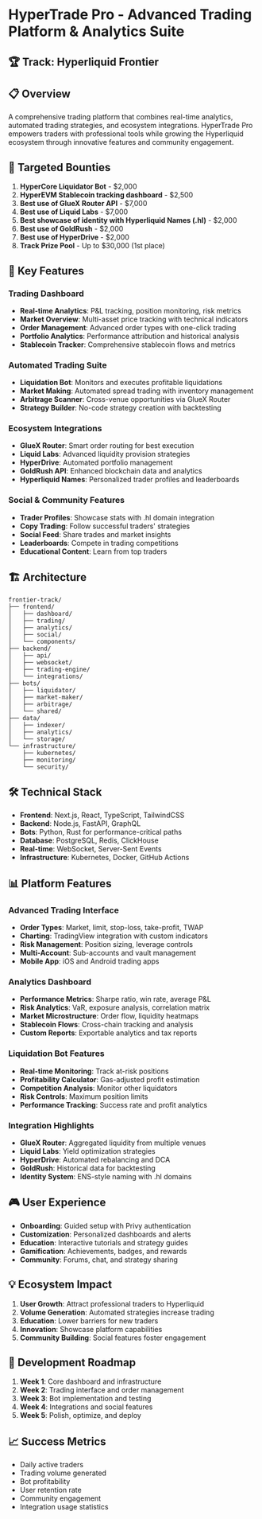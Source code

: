 # HyperTrade Pro - Advanced Trading Platform & Analytics Suite

## 🏆 Track: Hyperliquid Frontier

## 📋 Overview
A comprehensive trading platform that combines real-time analytics, automated trading strategies, and ecosystem integrations. HyperTrade Pro empowers traders with professional tools while growing the Hyperliquid ecosystem through innovative features and community engagement.

## 🎯 Targeted Bounties
1. **HyperCore Liquidator Bot** - $2,000
2. **HyperEVM Stablecoin tracking dashboard** - $2,500
3. **Best use of GlueX Router API** - $7,000
4. **Best use of Liquid Labs** - $7,000
5. **Best showcase of identity with Hyperliquid Names (.hl)** - $2,000
6. **Best use of GoldRush** - $2,000
7. **Best use of HyperDrive** - $2,000
8. **Track Prize Pool** - Up to $30,000 (1st place)

## 🚀 Key Features

### Trading Dashboard
- **Real-time Analytics**: P&L tracking, position monitoring, risk metrics
- **Market Overview**: Multi-asset price tracking with technical indicators
- **Order Management**: Advanced order types with one-click trading
- **Portfolio Analytics**: Performance attribution and historical analysis
- **Stablecoin Tracker**: Comprehensive stablecoin flows and metrics

### Automated Trading Suite
- **Liquidation Bot**: Monitors and executes profitable liquidations
- **Market Making**: Automated spread trading with inventory management
- **Arbitrage Scanner**: Cross-venue opportunities via GlueX Router
- **Strategy Builder**: No-code strategy creation with backtesting

### Ecosystem Integrations
- **GlueX Router**: Smart order routing for best execution
- **Liquid Labs**: Advanced liquidity provision strategies
- **HyperDrive**: Automated portfolio management
- **GoldRush API**: Enhanced blockchain data and analytics
- **Hyperliquid Names**: Personalized trader profiles and leaderboards

### Social & Community Features
- **Trader Profiles**: Showcase stats with .hl domain integration
- **Copy Trading**: Follow successful traders' strategies
- **Social Feed**: Share trades and market insights
- **Leaderboards**: Compete in trading competitions
- **Educational Content**: Learn from top traders

## 🏗️ Architecture
```
frontier-track/
├── frontend/
│   ├── dashboard/
│   ├── trading/
│   ├── analytics/
│   ├── social/
│   └── components/
├── backend/
│   ├── api/
│   ├── websocket/
│   ├── trading-engine/
│   └── integrations/
├── bots/
│   ├── liquidator/
│   ├── market-maker/
│   ├── arbitrage/
│   └── shared/
├── data/
│   ├── indexer/
│   ├── analytics/
│   └── storage/
└── infrastructure/
    ├── kubernetes/
    ├── monitoring/
    └── security/
```

## 🛠️ Technical Stack
- **Frontend**: Next.js, React, TypeScript, TailwindCSS
- **Backend**: Node.js, FastAPI, GraphQL
- **Bots**: Python, Rust for performance-critical paths
- **Database**: PostgreSQL, Redis, ClickHouse
- **Real-time**: WebSocket, Server-Sent Events
- **Infrastructure**: Kubernetes, Docker, GitHub Actions

## 📊 Platform Features

### Advanced Trading Interface
- **Order Types**: Market, limit, stop-loss, take-profit, TWAP
- **Charting**: TradingView integration with custom indicators
- **Risk Management**: Position sizing, leverage controls
- **Multi-Account**: Sub-accounts and vault management
- **Mobile App**: iOS and Android trading apps

### Analytics Dashboard
- **Performance Metrics**: Sharpe ratio, win rate, average P&L
- **Risk Analytics**: VaR, exposure analysis, correlation matrix
- **Market Microstructure**: Order flow, liquidity heatmaps
- **Stablecoin Flows**: Cross-chain tracking and analysis
- **Custom Reports**: Exportable analytics and tax reports

### Liquidation Bot Features
- **Real-time Monitoring**: Track at-risk positions
- **Profitability Calculator**: Gas-adjusted profit estimation
- **Competition Analysis**: Monitor other liquidators
- **Risk Controls**: Maximum position limits
- **Performance Tracking**: Success rate and profit analytics

### Integration Highlights
- **GlueX Router**: Aggregated liquidity from multiple venues
- **Liquid Labs**: Yield optimization strategies
- **HyperDrive**: Automated rebalancing and DCA
- **GoldRush**: Historical data for backtesting
- **Identity System**: ENS-style naming with .hl domains

## 🎮 User Experience
- **Onboarding**: Guided setup with Privy authentication
- **Customization**: Personalized dashboards and alerts
- **Education**: Interactive tutorials and strategy guides
- **Gamification**: Achievements, badges, and rewards
- **Community**: Forums, chat, and strategy sharing

## 💡 Ecosystem Impact
1. **User Growth**: Attract professional traders to Hyperliquid
2. **Volume Generation**: Automated strategies increase trading
3. **Education**: Lower barriers for new traders
4. **Innovation**: Showcase platform capabilities
5. **Community Building**: Social features foster engagement

## 🚦 Development Roadmap
1. **Week 1**: Core dashboard and infrastructure
2. **Week 2**: Trading interface and order management
3. **Week 3**: Bot implementation and testing
4. **Week 4**: Integrations and social features
5. **Week 5**: Polish, optimize, and deploy

## 📈 Success Metrics
- Daily active traders
- Trading volume generated
- Bot profitability
- User retention rate
- Community engagement
- Integration usage statistics